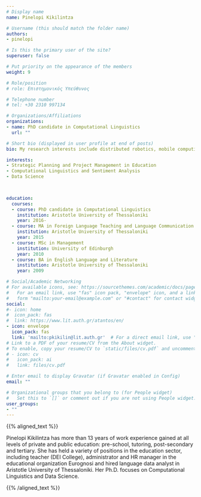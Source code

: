 ```yaml
---
# Display name
name: Pinelopi Kikilintza

# Username (this should match the folder name)
authors:
- pinelopi

# Is this the primary user of the site?
superuser: false

# Put priority on the appearance of the members
weight: 9

# Role/position
# role: Επιστημονικός Υπεύθυνος

# Telephone number
# tel: +30 2310 997134

# Organizations/Affiliations
organizations:
- name: PhD candidate in Computational Linguistics
  url: ""

# Short bio (displayed in user profile at end of posts)
bio: My research interests include distributed robotics, mobile computing and programmable matter.

interests:
- Strategic Planning and Project Management in Education
- Computational Linguistics and Sentiment Analysis
- Data Science

 

education:
  courses:
  - course: PhD candidate in Computational Linguistics
    institution: Aristotle University of Thessaloniki
    year: 2016-
  - course: ΜΑ in Foreign Language Teaching and Language Communication
    institution: Aristotle University of Thessaloniki
    year: 2015
  - course: MSc in Management
    institution: University of Edinburgh
    year: 2010
  - course: BA in English Language and Literature
    institution: Aristotle University of Thessaloniki
    year: 2009

# Social/Academic Networking
# For available icons, see: https://sourcethemes.com/academic/docs/page-builder/#icons
#   For an email link, use "fas" icon pack, "envelope" icon, and a link in the
#   form "mailto:your-email@example.com" or "#contact" for contact widget.
social:
#- icon: home
#  icon_pack: fas
#  link: https://www.lit.auth.gr/atantos/en/
- icon: envelope
  icon_pack: fas
  link: 'mailto:pkikilin@lit.auth.gr'  # For a direct email link, use "mailto:test@example.org".
# Link to a PDF of your resume/CV from the About widget.
# To enable, copy your resume/CV to `static/files/cv.pdf` and uncomment the lines below.
# - icon: cv
#   icon_pack: ai
#   link: files/cv.pdf

# Enter email to display Gravatar (if Gravatar enabled in Config)
email: ""

# Organizational groups that you belong to (for People widget)
#   Set this to `[]` or comment out if you are not using People widget.
user_groups:
- ""
---
```


{{% aligned_text %}}

Pinelopi Kikilintza has more than 13 years of work experience gained at all levels of private and public education: pre-school, tutoring, post-secondary and tertiary. She has held a variety of positions in the education sector, including teacher (DEI College), administrator and HR manager in the educational organization Eurognosi and hired language data analyst in Aristotle University of Thessaloniki. Her Ph.D. focuses on Computational Linguistics and Data Science.

{{% /aligned_text %}}
